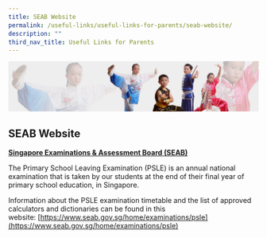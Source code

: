```yaml
---
title: SEAB Website
permalink: /useful-links/useful-links-for-parents/seab-website/
description: ""
third_nav_title: Useful Links for Parents
---
```

![](/images/About%20Us/subbanner3.jpg)

## **SEAB Website**

**<u>Singapore Examinations & Assessment Board (SEAB)</u>**

The Primary School Leaving Examination (PSLE) is an annual national examination that is taken by our students at the end of their final year of primary school education, in Singapore.

  

Information about the PSLE examination timetable and the list of approved calculators and dictionaries can be found in this website: [https://www.seab.gov.sg/home/examinations/psle](https://www.seab.gov.sg/home/examinations/psle)
